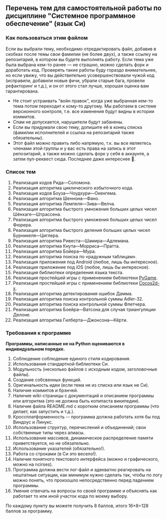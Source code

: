 ## Перечень тем для самостоятельной работы по дисциплине "Системное программное обеспечение" (язык Си)

### Как пользоваться этим файлом

Если вы выбрали тему, необходимо отредактировать файл, добавив в скобках после темы свои фамилии (не более двух), а также ссылку на репозитарий, в котором вы будете выполнять работу. Если тема уже была выбрана кем-то ранее — не страшно, можно сделать форк и доработать код. Проверять такие работы буду гораздо внимательнее, но если увижу, что вы действительно усовершенствовали чужой код (исправили, добавили новые фичи, убрали старые бага, провели рефакторинг и т.д.), и он от этого стал лучше, хорошая оценка вам гарантирована.
* Не стоит устраивать "войн правок", когда уже выбранная кем-то тема потом переходит к кому-то другому. Мы работаем в системе версионного контроля, т.е. все изменения будут видны в истории коммитов.
* Спам не допускается, нарушители будут забанены.
* Если вы придумали свою тему, допишите её в конец списка (фамилии исполнителей и ссылка на репозитарий также обязательны).
* Этот файл можно править либо напрямую, т.к. вы все являетесь членами этой группы и у вас есть права на запись в этот репозитарий, а также можно сделать форк у себя в аккаунте, а затем пул-реквест сюда. Последнее даже интереснее :grimacing:.
 
### Список тем

1. Реализация кодов Рида—Соломона.
2. Реализация алгоритма циклического избыточного кода.
3. Реализация кодов Боуза—Чоудхури—Окенгема.
4. Реализация алгоритма Шеннона—Фано.
5. Реализация алгоритма Лемпеля—Зива—Велча.
6. Реализация алгоритма быстрого умножения больших целых чисел Шёнхаге—Штрассена.
7. Реализация алгоритма быстрого умножения больших целых чисел Фюрера.
8. Реализация алгоритма быстрого деления больших целых чисел Бурникеля—Циглера.
9. Реализация алгоритма Ривеста—Шамира—Адлемана.
10. Реализация алгоритма Кнута—Морриса—Пратта.
11. Реализация алгоритма Бойера—Мура.
12. Реализация алгоритма поиска по «радужным таблицам».
13. Реализация приложения под Android (любое, лишь бы интересное).
14. Реализация приложение под iOS (любое, лишь бы интересное).
15. Реализация библиотеки определения языка текста.
16. Реализация простейшей игры с применением библиотеки [PyGame](http://pygame.org/).
17. Реализация простейшей игры с применением библиотеки [Cocos2d-x](http://www.cocos2d-x.org/).
18. Реализация алгоритма детектирования ошибок Дамма.
19. Реализация алгоритма поиска контрольной суммы Adler-32.
20. Реализация алгоритма поиска контрольной суммы Флетчера.
21. Реализация алгоритма Боейра—Ватсона для случая триангуляции Делоне.
22. Реализация алгоритма Гилберта—Джонсона—Кёрти.

### Требования к программе

**Программы, написанные не на Python оцениваются в индивидуальном порядке.**

1. Соблюдение соблюдение единого стиля кодирования.
2. Использования стандартной библиотеки Си.
3. Модульность (несколько файлов с исходным кодом, заголовочные файлы).
4. Создание собсвенных функций.
5. Оригинальность идеи (если тема не из списка или язык не Си).
6. Наличие коммитов и брэнчей.
7. Наличие wiki-страницы с документаций и описанием программы или алгоритма (это не должна быть копипаста википедии).
8. Наличие файла README.md с коротким описанием программы (что делает, как запустить и т.д.).
9. Кроссплатформенность -- программа должна работать хотя бы под Виндоус и Линукс.
10. Использование структур, перечислений и объединений; свои собственные типы через алиасы.
11. Использование массивов, динамическое распределение памяти приветствуется, но не обязательно.
12. Использование указателей (обязательно!).
13. Работа со строками (в Си это весело!).
14. Наличие понятного текстового интерфейса (можно и графического, можно на ncirses).
15. Программа должна вести лог-файл и адекватно реагировать на нештатные ситуации, как минимум нужно сделать так, чтобы по логу можно понять, что произошло непосредственно перед падением программы.
16. Умение отвечать на вопросы по своей программе и объяснять как работает то или иной участок кода по моему выбору.

По каждому пункту вы можете получить 8 баллов, итого 16×8=128 баллов за программу.

